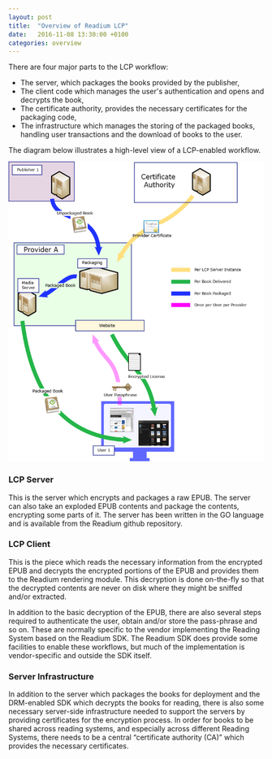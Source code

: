 ```yaml
---
layout: post
title:  "Overview of Readium LCP"
date:   2016-11-08 13:30:00 +0100
categories: overview
---
```


There are four major parts to the LCP workflow:

- The server, which packages the books provided by the publisher,
- The client code which manages the user's authentication and opens and decrypts the book,
- The certificate authority, provides the necessary certificates for the packaging code,
- The infrastructure which manages the storing of the packaged books, handling user transactions and the download of books to the user.

The diagram below illustrates a high-level view of a LCP-enabled workflow.

![readium-lcp](/assets/images/readium-lcp.png)

### LCP Server

This is the server which encrypts and packages a raw EPUB. The server can also take an exploded EPUB contents and package the contents, encrypting some parts of it. The server has been written in the GO language and is available from the Readium github repository.

### LCP Client

This is the piece which reads the necessary information from the encrypted EPUB and decrypts the encrypted portions of the EPUB and provides them to the Readium rendering module. This decryption is done on-the-fly so that the decrypted contents are never on disk where they might be sniffed and/or extracted.

In addition to the basic decryption of the EPUB, there are also several steps required to authenticate the user, obtain and/or store the pass-phrase and so on. These are normally specific to the vendor implementing the Reading System based on the Readium SDK. The Readium SDK does provide some facilities to enable these workflows, but much of the implementation is vendor-specific and outside the SDK itself.

### Server Infrastructure

In addition to the server which packages the books for deployment and the DRM-enabled SDK which decrypts the books for reading, there is also some necessary server-side infrastructure needed to support the servers by providing certificates for the encryption process. In order for books to be shared across reading systems, and especially across different Reading Systems, there needs to be a central “certificate authority (CA)” which provides the necessary certificates.
